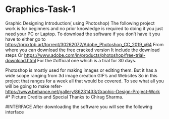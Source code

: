 # Graphics-Task-1
Graphic Designing Introduction( using Photoshop)
The following project work is for beginners and no prior knowledge is required to doing it you just need your PC or Laptop.
To download the software if you don’t have it you have to either go to
https://proxtpb.art/torrent/30262072/Adobe_Photoshop_CC_2019_x64
From where you can download the free cracked version It include the download steps
Or
https://www.adobe.com/in/products/photoshop/free-trial-download.html
For the #official one which is a trial for 30 days.

Photoshop is mostly used for making images or editing them. But it has a wide scope ranging from 3d image creation GIF’s and Websites
So in this project that ranges for a week all that would be covered.
To see what all you will be going to make refer-https://www.behance.net/gallery/86231433/Graphic-Design-Project-Work
#* Picture Credits and Special Thanks to Chirag Sharma.

#INTERFACE
After downloading the software you will see the following interface

